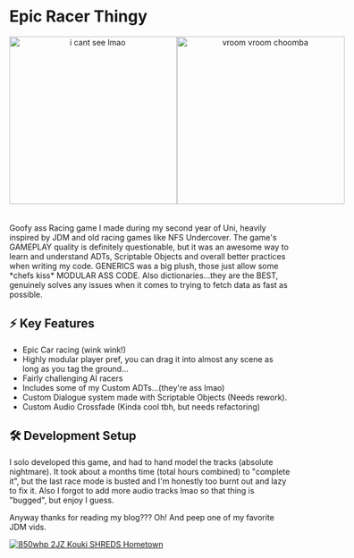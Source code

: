 # Epic Racer Thingy

<div align="center" style="display: flex; justify-content:space-around;">
        <img src="https://i.imgur.com/vWn4d4F.jpeg" alt="i cant see lmao" width=300>
        <img src="https://i.imgur.com/5XoUejS.jpg" alt="vroom vroom choomba" width=300>
</div>
<br></br>
Goofy ass Racing game I made during my second year of Uni, heavily inspired by JDM and old racing games like NFS Undercover. 
The game's GAMEPLAY quality is definitely questionable, but it was an awesome way to
learn and understand ADTs, Scriptable Objects and overall better practices when writing my code. GENERICS was a big plush, 
those just allow some *chefs kiss* MODULAR ASS CODE. Also dictionaries...they are the BEST, 
genuinely solves any issues when it comes to trying to fetch data as fast as possible.


## ⚡️ Key Features
- Epic Car racing (wink wink!)
- Highly modular player pref, you can drag it into almost any scene as long as you tag the ground...
- Fairly challenging AI racers
- Includes some of my Custom ADTs...(they're ass lmao)
- Custom Dialogue system made with Scriptable Objects (Needs rework).
- Custom Audio Crossfade (Kinda cool tbh, but needs refactoring)

## 🛠 Development Setup
I solo developed this game, and had to hand model the tracks (absolute nightmare). It took about a months time (total hours combined) to "complete it",
but the last race mode is busted and I'm honestly too burnt out and lazy to fix it.
Also I forgot to add more audio tracks lmao so that thing is "bugged", but enjoy I guess.

Anyway thanks for reading my blog??? Oh! And peep one of my favorite JDM vids.

  [![850whp 2JZ Kouki SHREDS Hometown](https://img.youtube.com/vi/Eg4wItLDVl8/0.jpg)](https://www.youtube.com/watch?v=Eg4wItLDVl8)
